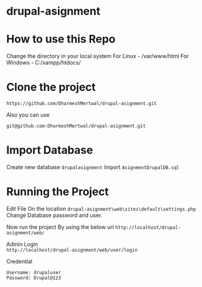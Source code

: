 # drupal-asignment

# How to use this Repo
Change the directory in your local system 
For Linux -  /var/www/html
For Windows - C:/xampp/htdocs/

# Clone the project

```
https://github.com/DharmeshMertwal/drupal-asignment.git
```
Also you can use 
```
git@github.com:DharmeshMertwal/drupal-asignment.git
```

# Import Database
Create new database ```drupalasignment``` 
Import ```AsignmentDrupalDB.sql```

# Running the Project
Edit File On the location  ```drupal-asignment\web\sites\default\settings.php```
Change Database password and user.

Now run the project By using the below url 
```http://localhost/drupal-asignment/web/```

Admin Login  
```http://localhost/drupal-asignment/web/user/login```

Credential 
```
Username: drupaluser
Password: Drupal@123
```
